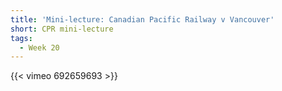 ```yaml
---
title: 'Mini-lecture: Canadian Pacific Railway v Vancouver'
short: CPR mini-lecture
tags:
  - Week 20
---
```


{{< vimeo 692659693 >}}

